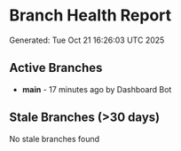 # Branch Health Report
Generated: Tue Oct 21 16:26:03 UTC 2025

## Active Branches
- **main** - 17 minutes ago by Dashboard Bot

## Stale Branches (>30 days)
No stale branches found
